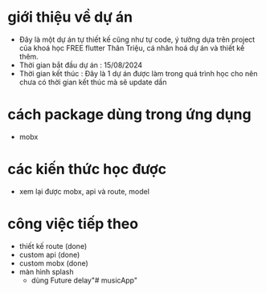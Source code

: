 # giới thiệu về dự án
 - Đây là một dự án tự thiết kế cũng như tự code, ý tưởng dựa trên project của khoá học FREE flutter Thân Triệu, cá nhân hoá dự án và thiết kế thêm.
 - Thời gian bắt đầu dự án : 15/08/2024
 - Thời gian kết thúc : Đây là 1 dự án được làm trong quá trình học cho nên chưa có thời gian kết thúc mà sẽ update dần 


# cách package dùng trong ứng dụng
 - mobx
 
# các kiến thức học được
 - xem lại được mobx, api và route, model




# công việc tiếp theo
 - thiết kế route                   (done)
 - custom api                       (done)
 - custom mobx                      (done)
 - màn hình splash
    + dùng Future delay"# musicApp" 
